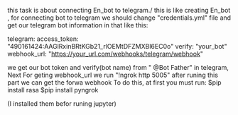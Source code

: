 this task is about connecting En_bot to telegram./
this is like creating En_bot , for connecting bot to telegram we should change "credentials.yml" file and get our telegram bot information in that like this:

telegram:
  access_token: "490161424:AAGlRxinBRtKGb21_rlOEMtDFZMXBl6EC0o"
  verify: "your_bot"
  webhook_url: "https://your_url.com/webhooks/telegram/webhook"
  
 we get our bot token and verify(bot name) from " @Bot Father" in telegram, Next For geting webhook_url we run "!ngrok http 5005" after runing this part we can get the forwa webhook 
To do this, at first you must run:
$pip install rasa
$pip install pyngrok

(I installed them befor runing jupyter)
